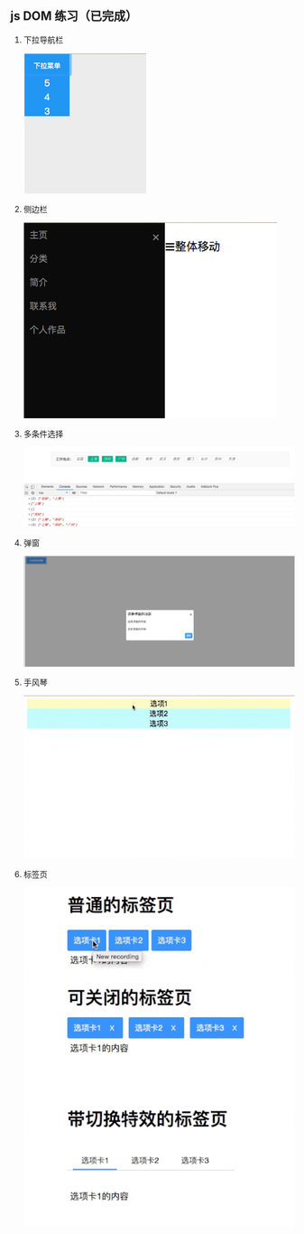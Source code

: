 ## js DOM 练习（已完成）
1. 下拉导航栏

	![下拉导航栏](demoImages/下拉导航栏.png)
	
2. 侧边栏

	![侧边栏](demoImages/侧边栏.png)

3. 多条件选择
	
	![多条件选择](demoImages/多条件选择.png)
4. 弹窗

	![弹窗](demoImages/弹窗.png)

5. 手风琴

	![手风琴](demoImages/手风琴.gif)
	
6. 标签页

	![标签页](demoImages/标签页.gif)